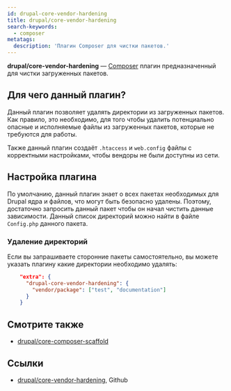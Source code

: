 ```yaml
---
id: drupal-core-vendor-hardening
title: drupal/core-vendor-hardening
search-keywords:
  - composer
metatags:
  description: 'Плагин Composer для чистки пакетов.'
---
```


**drupal/core-vendor-hardening** — [Composer](../../index.md) плагин предназначенный для чистки загруженных пакетов.

## Для чего данный плагин?

Данный плагин позволяет удалять директории из загруженных пакетов. Как правило, это необходимо, для того чтобы удалить потенциально опасные и исполняемые файлы из загруженных пакетов, которые не требуются для работы.

Также данный плагин создаёт `.htaccess` и `web.config` файлы с корректными настройками, чтобы вендоры не были доступны из сети.

## Настройка плагина

По умолчанию, данный плагин знает о всех пакетах необходимых для Drupal ядра и файлов, что могут быть безопасно удалены. Поэтому, достаточно запросить данный пакет чтобы он начал чистить данные зависимости. Данный список директорий можно найти в файле `Config.php` данного пакета.

### Удаление директорий

Если вы запрашиваете сторонние пакеты самостоятельно, вы можете указать плагину какие директории необходимо удалять:

```json
    "extra": {
      "drupal-core-vendor-hardening": {
        "vendor/package": ["test", "documentation"]
      }
    }
```

## Смотрите также

- [drupal/core-composer-scaffold](../core-composer-scaffold/index.md)

## Ссылки

- [drupal/core-vendor-hardening](https://github.com/drupal/core-vendor-hardening), Github